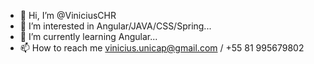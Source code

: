 - 👋 Hi, I’m @ViniciusCHR
- 👀 I’m interested in Angular/JAVA/CSS/Spring...
- 🌱 I’m currently learning Angular...
- 📫 How to reach me vinicius.unicap@gmail.com / +55 81 995679802 

<!---
ViniciusCHR/ViniciusCHR is a ✨ special ✨ repository because its `README.md` (this file) appears on your GitHub profile.
You can click the Preview link to take a look at your changes.
--->

